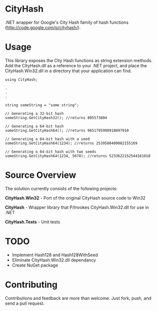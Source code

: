 CityHash
========

.NET wrapper for Google's City Hash family of hash functions (<a href="http://code.google.com/p/cityhash/">http://code.google.com/p/cityhash/</a>).

Usage
========

This library exposes the City Hash functions as string extension methods.  Add the CityHash.dll as a reference to your .NET project, and place the CityHash.Win32.dll in a directory that your application can find.

    using CityHash;
    
    .
    .
    .
    
    string someString = "some string";
    
    // Generating a 32-bit hash
    someString.GetCityHash32(); //returns 805573804
    
    // Generating a 64-bit hash
    someString.GetCityHash64(); //returns 9651795998918897910
    
    // Generating a 64-bit hash with a seed
    someString.GetCityHash64(1234); //returns 2539580409082155169
    
    // Generating a 64-bit hash with two seeds
    someString.GetCityHash64(1234, 5678); //returns 5233622152544161018

Source Overview
========
The solution currently consists of the following projects:

<b>CityHash.Win32</b> - Port of the original CityHash source code to Win32

<b>CityHash</b> - Wrapper library that P/Invokes CityHash.Win32.dll for use in .NET

<b>CityHash.Tests</b> - Unit tests

TODO
========
* Implement Hash128 and Hash128WithSeed
* Eliminate CityHash.Win32.dll dependancy
* Create NuGet package

Contributing
========
Contributions and feedback are more than welcome.  Just fork, push, and send a pull request.
